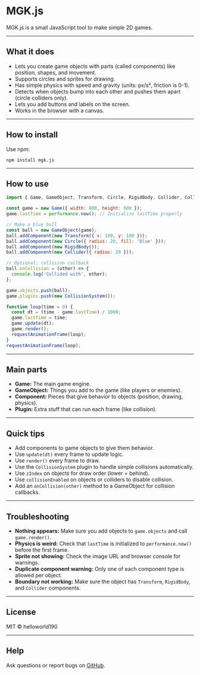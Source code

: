 # MGK.js

MGK.js is a small JavaScript tool to make simple 2D games.

---

## What it does

- Lets you create game objects with parts (called components) like position, shapes, and movement.
- Supports circles and sprites for drawing.
- Has simple physics with speed and gravity (units: px/s², friction is 0-1).
- Detects when objects bump into each other and pushes them apart (circle colliders only).
- Lets you add buttons and labels on the screen.
- Works in the browser with a canvas.

---

## How to install

Use npm:

    npm install mgk.js

---

## How to use

```js
import { Game, GameObject, Transform, Circle, RigidBody, Collider, CollisionSystem } from 'mgk.js';

const game = new Game({ width: 800, height: 600 });
game.lastTime = performance.now(); // Initialize lastTime properly

// Make a blue ball
const ball = new GameObject(game);
ball.addComponent(new Transform({ x: 100, y: 100 }));
ball.addComponent(new Circle({ radius: 20, fill: 'blue' }));
ball.addComponent(new RigidBody());
ball.addComponent(new Collider({ radius: 20 }));

// Optional: collision callback
ball.onCollision = (other) => {
  console.log('Collided with', other);
};

game.objects.push(ball);
game.plugins.push(new CollisionSystem());

function loop(time = 0) {
  const dt = (time - game.lastTime) / 1000;
  game.lastTime = time;
  game.update(dt);
  game.render();
  requestAnimationFrame(loop);
}
requestAnimationFrame(loop);
```

---

## Main parts
- **Game:** The main game engine.
- **GameObject:** Things you add to the game (like players or enemies).
- **Component:** Pieces that give behavior to objects (position, drawing, physics).
- **Plugin:** Extra stuff that can run each frame (like collision).

---

## Quick tips
- Add components to game objects to give them behavior.
- Use `update(dt)` every frame to update logic.
- Use `render()` every frame to draw.
- Use the `CollisionSystem` plugin to handle simple collisions automatically.
- Use `zIndex` on objects for draw order (lower = behind).
- Use `collisionEnabled` on objects or colliders to disable collision.
- Add an `onCollision(other)` method to a GameObject for collision callbacks.

---

## Troubleshooting
- **Nothing appears:** Make sure you add objects to `game.objects` and call `game.render()`.
- **Physics is weird:** Check that `lastTime` is initialized to `performance.now()` before the first frame.
- **Sprite not showing:** Check the image URL and browser console for warnings.
- **Duplicate component warning:** Only one of each component type is allowed per object.
- **Boundary not working:** Make sure the object has `Transform`, `RigidBody`, and `Collider` components.

---

## License
MIT © helloworld190

---

## Help
Ask questions or report bugs on [GitHub](https://github.com/helloworld190/MGK.js).
